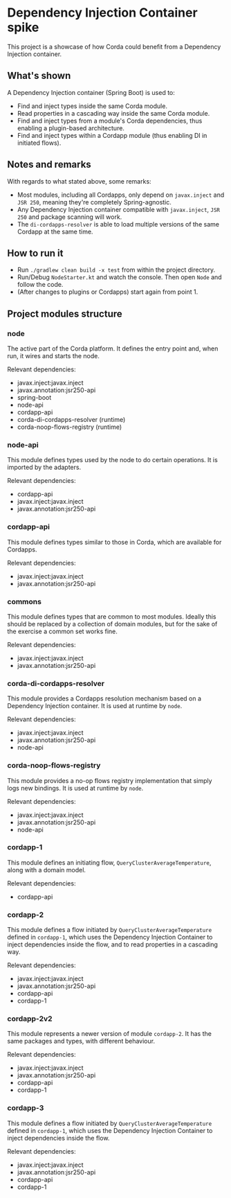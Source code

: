 # Dependency Injection Container spike

This project is a showcase of how Corda could benefit from a Dependency Injection container.

## What's shown

A Dependency Injection container (Spring Boot) is used to:

- Find and inject types inside the same Corda module.
- Read properties in a cascading way inside the same Corda module.
- Find and inject types from a module's Corda dependencies, thus enabling a plugin-based architecture.
- Find and inject types within a Cordapp module (thus enabling DI in initiated flows).

## Notes and remarks

With regards to what stated above, some remarks:

- Most modules, including all Cordapps, only depend on `javax.inject` and `JSR 250`, meaning they're completely Spring-agnostic.
- Any Dependency Injection container compatible with `javax.inject`, `JSR 250` and package scanning will work.
- The `di-cordapps-resolver` is able to load multiple versions of the same Cordapp at the same time.

## How to run it

- Run `./gradlew clean build -x test` from within the project directory.
- Run/Debug `NodeStarter.kt` and watch the console. Then open `Node` and follow the code.
- (After changes to plugins or Cordapps) start again from point 1.

## Project modules structure

### node

The active part of the Corda platform. It defines the entry point and, when run, it wires and starts the node.

Relevant dependencies:
- javax.inject:javax.inject
- javax.annotation:jsr250-api
- spring-boot
- node-api
- cordapp-api
- corda-di-cordapps-resolver (runtime)
- corda-noop-flows-registry (runtime)

### node-api

This module defines types used by the node to do certain operations. It is imported by the adapters.

Relevant dependencies:
- cordapp-api
- javax.inject:javax.inject
- javax.annotation:jsr250-api

### cordapp-api

This module defines types similar to those in Corda, which are available for Cordapps.

Relevant dependencies:
- javax.inject:javax.inject
- javax.annotation:jsr250-api

### commons

This module defines types that are common to most modules. Ideally this should be replaced by a collection of domain modules, but for the sake of the exercise a common set works fine.

Relevant dependencies:
- javax.inject:javax.inject
- javax.annotation:jsr250-api

### corda-di-cordapps-resolver

This module provides a Cordapps resolution mechanism based on a Dependency Injection container.
It is used at runtime by `node`.

Relevant dependencies:
- javax.inject:javax.inject
- javax.annotation:jsr250-api
- node-api

### corda-noop-flows-registry

This module provides a no-op flows registry implementation that simply logs new bindings.
It is used at runtime by `node`.

Relevant dependencies:
- javax.inject:javax.inject
- javax.annotation:jsr250-api
- node-api

### cordapp-1

This module defines an initiating flow, `QueryClusterAverageTemperature`, along with a domain model.

Relevant dependencies:
- cordapp-api

### cordapp-2

This module defines a flow initiated by `QueryClusterAverageTemperature` defined in `cordapp-1`, which uses the Dependency Injection 
Container to inject dependencies inside the flow, and to read properties in a cascading way.

Relevant dependencies:
- javax.inject:javax.inject
- javax.annotation:jsr250-api
- cordapp-api
- cordapp-1

### cordapp-2v2

This module represents a newer version of module `cordapp-2`. It has the same packages and types, with different behaviour.

Relevant dependencies:
- javax.inject:javax.inject
- javax.annotation:jsr250-api
- cordapp-api
- cordapp-1

### cordapp-3

This module defines a flow initiated by `QueryClusterAverageTemperature` defined in `cordapp-1`, which uses the Dependency Injection 
Container to inject dependencies inside the flow.

Relevant dependencies:
- javax.inject:javax.inject
- javax.annotation:jsr250-api
- cordapp-api
- cordapp-1